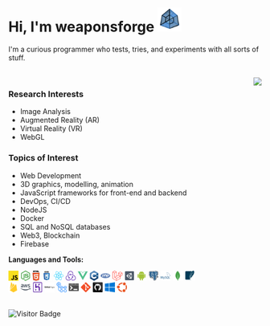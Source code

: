 # Hi, I'm weaponsforge <img src='tesseract3.gif' width=48 height=48 />

I'm a curious programmer who tests, tries, and experiments with all sorts of stuff.

<br />
<img align="right" src="https://github-readme-stats.vercel.app/api?username=weaponsforge&theme=algolia&show_icons=true&count_private=true" />

### Research Interests

- Image Analysis
- Augmented Reality (AR)
- Virtual Reality (VR)
- WebGL

### Topics of Interest

- Web Development
- 3D graphics, modelling, animation
- JavaScript frameworks for front-end and backend
- DevOps, CI/CD
- NodeJS
- Docker
- SQL and NoSQL databases
- Web3, Blockchain
- Firebase

**Languages and Tools:**

<div float="right">
  <code><img height="20" alt="Javascript" src="icons/javascript.svg"></code>
  <code><img height="20" alt="NodeJS" src="icons/nodejs.svg"></code>
  <code><img height="20" alt="HTML5" src="icons/html5.svg"></code>
  <code><img height="20" alt="CSS3" src="icons/css.svg"></code>
  <code><img height="20" alt="React" src="icons/react-original.svg"></code>
  <code><img height="20" alt="Redux" src="icons/redux.svg"></code>
  <code><img height="20" alt="Redux" src="icons/vue.svg"></code>
  <code><img height="20" alt="C++" src="icons/cpp.svg"></code>
  <code><img height="20" alt="PHP" src="icons/php.svg"></code>
  <code><img height="20" alt="Laravel" src="icons/laravel.svg"></code>
  <code><img height="20" alt="Unity3D" src="icons/unity3d.svg"></code>
  <code><img height="20" alt="Android native" src="icons/android.svg"></code>
  <code><img height="20" alt="PostgreSQL" src="icons/postgresql.svg"></code>
  <code><img height="20" alt="MySQL" src="icons/mysql.svg"></code>
  <code><img height="20" alt="MongoDB" src="icons/mongodb.svg"></code>
  <code><img height="20" alt="SQLite" src="icons/sqlite.svg"></code><br />
  <code><img height="20" alt="Firebase" src="icons/firebase.svg"></code>
  <code><img height="20" alt="Amazon Web Services" src="icons/aws.svg"></code>
  <code><img height="20" alt="Heroku" src="icons/heroku.svg"></code>
  <code><img height="20" alt="Github Pages" src="icons/gh-pages.svg"></code>
  <code><img height="20" alt="Github Actions" src="icons/gh-actions.svg"></code>
  <code><img height="20" alt="Bat files" src="icons/windowsterminal.svg"></code>
  <code><img height="20" alt="Git" src="icons/git-original.svg"></code>
  <code><img height="20" alt="Github" src="icons/github.svg"></code>
  <code><img height="20" alt="Windows" src="icons/windows.svg"></code>
  <code><img height="20" alt="Ubuntu" src="icons/ubuntu.svg"></code>
</div>

<br />

![Visitor Badge](https://visitor-badge.laobi.icu/badge?page_id=weaponsforg.weaponsforg)

